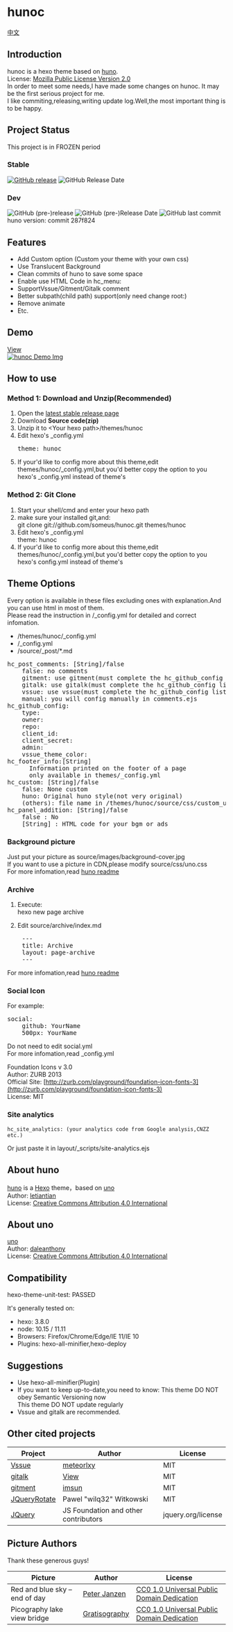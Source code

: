 # hunoc

[中文](./README_zh.md)

## Introduction

hunoc is a hexo theme based on [huno](https://github.com/letiantian/hunoc/).  
License: [Mozilla Public License Version 2.0](https://www.mozilla.org/en-US/MPL/2.0/)  
In order to meet some needs,I have made some changes on hunoc. It may be the first serious project for me.  
I like commiting,releasing,writing update log.Well,the most important thing is to be happy.  

## Project Status

This project is in FROZEN period

### Stable

[![GitHub release](https://img.shields.io/github/release/Riband/hunoc.svg?style=flat-square)](https://github.com/Riband/hunoc/releases/) ![GitHub Release Date](https://img.shields.io/github/release-date/Riband/hunoc.svg?style=flat-square)  

### Dev

![GitHub (pre-)release](https://img.shields.io/github/release/Riband/hunoc/all.svg?style=flat-square) ![GitHub (pre-)Release Date](https://img.shields.io/github/release-date-pre/Riband/hunoc.svg?style=flat-square) ![GitHub last commit](https://img.shields.io/github/last-commit/Riband/hunoc.svg?style=flat-square)  
huno version: commit 287f824  

## Features

* Add Custom option (Custom your theme with your own css)
* Use Translucent Background
* Clean commits of huno to save some space
* Enable use HTML Code in hc_menu:  
* SupportVssue/Gitment/Gitalk comment
* Better subpath(child path) support(only need change root:)
* Remove animate
* Etc.

## Demo

[View](https://riband.github.io/hunoc-demo/)  
[![hunoc Demo Img](https://riband.github.io/RiBase/hunoc-demo/demo.jpg)](https://riband.github.io/hunoc-demo/)  

## How to use

### Method 1: Download and Unzip(Recommended)

1. Open the [latest stable release page](https://github.com/Riband/hunoc/releases/latest)
2. Download **Source code(zip)**
3. Unzip it to &lt;Your hexo path&gt;/themes/hunoc
4. Edit hexo's _config.yml
    <pre>theme: hunoc</pre>
5. If your'd like to config more about this theme,edit themes/hunoc/_config.yml,but you'd better copy the option to you hexo's _config.yml instead of theme's

### Method 2: Git Clone

1. Start your shell/cmd and enter your hexo path
2. make sure your installed git,and:  
    git clone git://github.com/someus/hunoc.git themes/hunoc
3. Edit hexo's _config.yml  
    theme: hunoc
4. If your'd like to config more about this theme,edit themes/hunoc/_config.yml,but you'd better copy the option to you hexo's config.yml instead of theme's

## Theme Options

Every option is available in these files excluding ones with explanation.And you can use html in most of them.  
Please read the instruction in /_config.yml for detailed and correct infomation.

* /themes/hunoc/_config.yml
* /_config.yml
* /source/_post/*.md

<pre>
hc_post_comments: [String]/false
    false: no comments  
    gitment: use gitment(must complete the hc_github_config list)
    gitalk: use gitalk(must complete the hc_github_config list)
    vssue: use vssue(must complete the hc_github_config list)
    manual: you will config manually in comments.ejs  
hc_github_config:
    type:
    owner:
    repo:
    client_id:
    client_secret:
    admin:
    vssue_theme_color:
hc_footer_info:[String]
      Information printed on the footer of a page
      only available in themes/_config.yml
hc_custom: [String]/false
    false: None custom
    huno: Original huno style(not very original)
    (others): file name in /themes/hunoc/source/css/custom_uno/  
hc_panel_addition: [String]/false
    false : No
    [String] : HTML code for your bgm or ads  
</pre>

### Background picture

Just put your picture as source/images/background-cover.jpg  
If you want to use a picture in CDN,please modify source/css/uno.css  
For more infomation,read [huno readme](https://github.com/letiantian/huno)  

### Archive

1. Execute:  
    hexo new page archive

2. Edit source/archive/index.md  

<pre>
    ---
    title: Archive
    layout: page-archive
    ---
</pre>
For more infomation,read [huno readme](https://github.com/letiantian/huno)  

### Social Icon

For example:
<pre>
social:
    github: YourName
    500px: YourName
</pre>
Do not need to edit social.yml  
For more infomation,read _config.yml  

Foundation Icons v 3.0  
    Author: ZURB 2013  
    Official Site: [http://zurb.com/playground/foundation-icon-fonts-3](http://zurb.com/playground/foundation-icon-fonts-3)  
    License: MIT  

### Site analytics

    hc_site_analytics: (your analytics code from Google analysis,CNZZ etc.)
Or just paste it in layout/_scripts/site-analytics.ejs

## About huno

[huno](https://github.com/letiantian/huno) is a [Hexo](http://hexo.io/) theme，based on [uno](https://github.com/daleanthony/uno/)  
Author: [letiantian](https://github.com/letiantian/)  
License: [Creative Commons Attribution 4.0 International](http://creativecommons.org/licenses/by/4.0/)  

## About uno

[uno](https://github.com/daleanthony/)  
Author: [daleanthony](https://github.com/daleanthony/)  
License: [Creative Commons Attribution 4.0 International](http://creativecommons.org/licenses/by/4.0/)  

## Compatibility

hexo-theme-unit-test: PASSED

It's generally tested on:

* hexo: 3.8.0
* node: 10.15 / 11.11
* Browsers: Firefox/Chrome/Edge/IE 11/IE 10
* Plugins: hexo-all-minifier,hexo-deploy

## Suggestions

* Use hexo-all-minifier(Plugin)
* If you want to keep up-to-date,you need to know:
    This theme DO NOT obey Semantic Versioning now  
    This theme DO NOT update regularly  
* Vssue and gitalk are recommended.

## Other cited projects

|Project|Author|License|
|---|---|---|
|[Vssue](https://vssue.js.org/)|[meteorlxy](https://github.com/meteorlxy)|MIT|
|[gitalk](https://github.com/gitalk/gitalk/)|[View](https://github.com/gitalk/gitalk/graphs/contributors)|MIT|
|[gitment](https://github.com/imsun/gitment/)|[imsun](https://github.com/imsun/)|MIT|
|[JQueryRotate](http://jqueryrotate.com/)|Pawel "wilq32" Witkowski|MIT|
|[JQuery](https://jquery.com/)|JS Foundation and other contributors|jquery.org/license|

## Picture Authors

Thank these generous guys!  

|Picture|Author|License|
|---|---|---|
|Red and blue sky – end of day|[Peter Janzen](https://cc0.photo/author/peter/)|[CC0 1.0 Universal Public Domain Dedication](https://creativecommons.org/publicdomain/zero/1.0/)|
|Picography lake view bridge|[Gratisography](https://gratisography.com/)|[CC0 1.0 Universal Public Domain Dedication](https://creativecommons.org/publicdomain/zero/1.0/)|